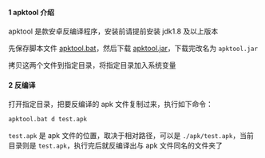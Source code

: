 #### 1 apktool 介绍

apktool 是款安卓反编译程序，安装前请提前安装 jdk1.8 及以上版本

先保存脚本文件 [apktool.bat](https://raw.githubusercontent.com/iBotPeaches/Apktool/master/scripts/windows/apktool.bat)，然后下载 [apktool.jar](https://bitbucket.org/iBotPeaches/apktool/downloads/)，下载完改名为 `apktool.jar`

拷贝这两个文件到指定目录，将指定目录加入系统变量

#### 2 反编译

打开指定目录，把要反编译的 apk 文件复制过来，执行如下命令：

```sh
apktool.bat d test.apk
```

`test.apk` 是 apk 文件的位置，取决于相对路径，可以是 `./apk/test.apk`，当前目录则是 `test.apk`，执行完后就反编译出与 apk 文件同名的文件夹了